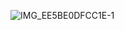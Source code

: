 
![IMG_EE5BE0DFCC1E-1](https://github.com/user-attachments/assets/978a81ed-51b0-4287-a9b2-29884e35658b)
